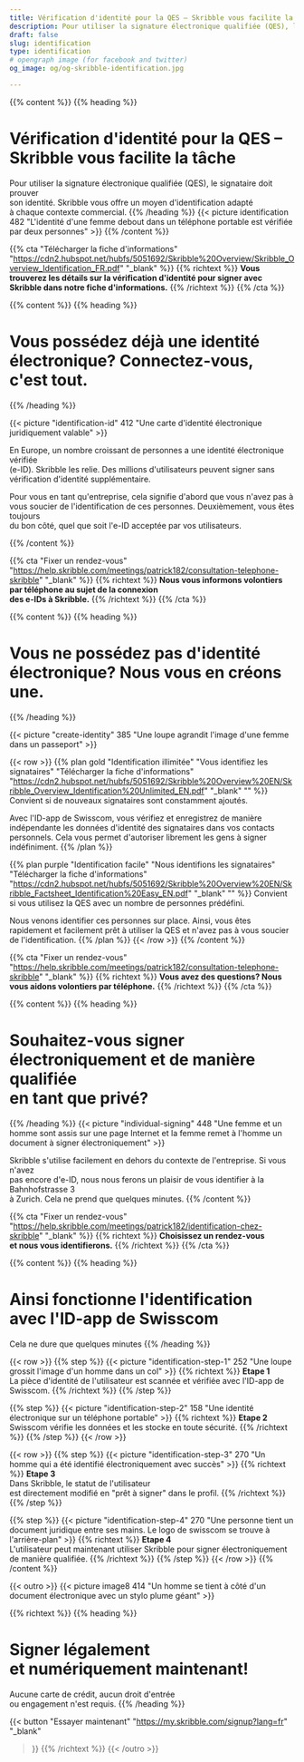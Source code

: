 ```yaml
---
title: Vérification d'identité pour la QES – Skribble vous facilite la tâche
description: Pour utiliser la signature électronique qualifiée (QES), le signataire doit prouver son identité. Skribble vous offre un moyen d'identification adapté à chaque contexte commercial.
draft: false
slug: identification
type: identification
# opengraph image (for facebook and twitter)
og_image: og/og-skribble-identification.jpg

---
```


{{% content %}}
{{% heading %}}
# Vérification d'identité pour la QES – Skribble vous facilite la tâche
Pour utiliser la signature électronique qualifiée (QES), le signataire doit prouver <br class="hide-for-mobile">son identité. Skribble vous offre un moyen d'identification adapté <br class="hide-for-mobile">à chaque contexte commercial.
{{% /heading %}}
{{< picture identification 482 "L'identité d'une femme debout dans un téléphone portable est vérifiée par deux personnes" >}}
{{% /content %}}

{{% cta
  "Télécharger la fiche d'informations"
  "https://cdn2.hubspot.net/hubfs/5051692/Skribble%20Overview/Skribble_Overview_Identification_FR.pdf"
  "_blank"
%}}
{{% richtext %}}
**Vous trouverez les détails sur la vérification d'identité pour signer avec Skribble dans notre fiche d'informations.**
{{% /richtext %}}
{{% /cta %}}

[//]: # (--------------------------------------------------------------------------------------------------------------)

{{% content %}}
{{% heading %}}
# Vous possédez déjà une identité électronique? Connectez-vous, c'est tout.

{{% /heading %}}

{{< picture "identification-id" 412 "Une carte d'identité électronique juridiquement valable" >}}

En Europe, un nombre croissant de personnes a une identité électronique vérifiée <br class="hide-for-mobile">(e-ID). Skribble les relie. Des millions d'utilisateurs peuvent signer sans vérification d'identité supplémentaire.

Pour vous en tant qu'entreprise, cela signifie d'abord que vous n'avez pas à vous soucier de l'identification de ces personnes. Deuxièmement, vous êtes toujours <br class="hide-for-mobile">du bon côté, quel que soit l'e-ID acceptée par vos utilisateurs.

{{% /content %}}

{{% cta
  "Fixer un rendez-vous"
  "https://help.skribble.com/meetings/patrick182/consultation-telephone-skribble"
  "_blank"
%}}
{{% richtext %}}
**Nous vous informons volontiers <br class="hide-for-mobile">par téléphone au sujet de la connexion <br class="hide-for-mobile">des e-IDs à Skribble.**
{{% /richtext %}}
{{% /cta %}}

[//]: # (--------------------------------------------------------------------------------------------------------------)

{{% content %}}
{{% heading %}}
# Vous ne possédez pas d'identité électronique? Nous vous en créons une.
{{% /heading %}}

{{< picture "create-identity" 385 "Une loupe agrandit l'image d'une femme dans un passeport" >}}

{{< row >}}
{{% plan
  gold
  "Identification illimitée"
  "Vous identifiez les signataires"
  "Télécharger la fiche d'informations"
  "https://cdn2.hubspot.net/hubfs/5051692/Skribble%20Overview%20EN/Skribble_Overview_Identification%20Unlimited_EN.pdf"
  "_blank"
  "" %}}
Convient si de nouveaux signataires sont constamment ajoutés.

Avec l'ID-app de Swisscom, vous vérifiez et enregistrez de manière indépendante les données d'identité des signataires dans vos contacts personnels. Cela vous permet d'autoriser librement les gens à signer indéfiniment.
{{% /plan %}}

{{% plan
  purple
  "Identification facile"
  "Nous identifions les signataires"
  "Télécharger la fiche d'informations"
  "https://cdn2.hubspot.net/hubfs/5051692/Skribble%20Overview%20EN/Skribble_Factsheet_Identification%20Easy_EN.pdf"
  "_blank"
  "" %}}
Convient si vous utilisez la QES avec un nombre de personnes prédéfini.

Nous venons identifier ces personnes sur place. Ainsi, vous êtes rapidement et facilement prêt à utiliser la QES et n'avez pas à vous soucier de l'identification.
{{% /plan %}}
{{< /row >}}
{{% /content %}}


{{% cta
  "Fixer un rendez-vous"
  "https://help.skribble.com/meetings/patrick182/consultation-telephone-skribble"
  "_blank"
%}}
{{% richtext %}}
**Vous avez des questions? Nous vous aidons volontiers par téléphone.**
{{% /richtext %}}
{{% /cta %}}

[//]: # (--------------------------------------------------------------------------------------------------------------)

{{% content %}}
{{% heading %}}
# Souhaitez-vous signer électroniquement et de manière qualifiée <br class="hide-for-mobile">en tant que privé?
{{% /heading %}}
{{< picture "individual-signing" 448 "Une femme et un homme sont assis sur une page Internet et la femme remet à l'homme un document à signer électroniquement" >}}

Skribble s'utilise facilement en dehors du contexte de l'entreprise. Si vous n'avez <br class="hide-for-mobile">pas encore d'e-ID, nous nous ferons un plaisir de vous identifier à la Bahnhofstrasse 3 <br class="hide-for-mobile">à Zurich. Cela ne prend que quelques minutes.
{{% /content %}}

{{% cta
  "Fixer un rendez-vous"
  "https://help.skribble.com/meetings/patrick182/identification-chez-skribble"
  "_blank"
%}}
{{% richtext %}}
**Choisissez un rendez-vous <br class="hide-for-mobile">et nous vous identifierons.**
{{% /richtext %}}
{{% /cta %}}

[//]: # (--------------------------------------------------------------------------------------------------------------)

{{% content %}}
{{% heading %}}
# Ainsi fonctionne l'identification <br class="hide-for-mobile">avec l'ID-app de Swisscom
Cela ne dure que quelques minutes
{{% /heading %}}

{{< row >}}
{{% step %}}
{{< picture "identification-step-1" 252 "Une loupe grossit l'image d'un homme dans un col" >}}
{{% richtext %}}
**Etape 1**<br>
La pièce d'identité de l'utilisateur est scannée et vérifiée avec l'ID-app de Swisscom.
{{% /richtext %}}
{{% /step %}}

{{% step %}}
{{< picture "identification-step-2" 158 "Une identité électronique sur un téléphone portable" >}}
{{% richtext %}}
**Etape 2**<br>
Swisscom vérifie les données et les stocke en toute sécurité.
{{% /richtext %}}
{{% /step %}}
{{< /row >}}

{{< row >}}
{{% step %}}
{{< picture "identification-step-3" 270 "Un homme qui a été identifié électroniquement avec succès" >}}
{{% richtext %}}
**Etape 3**<br>
Dans Skribble, le statut de l'utilisateur <br class="hide-for-mobile">est directement modifié en "prêt à signer" dans le profil.
{{% /richtext %}}
{{% /step %}}

{{% step %}}
{{< picture "identification-step-4" 270 "Une personne tient un document juridique entre ses mains. Le logo de swisscom se trouve à l'arrière-plan" >}}
{{% richtext %}}
**Etape 4**<br>
L'utilisateur peut maintenant utiliser Skribble pour signer électroniquement de manière qualifiée.
{{% /richtext %}}
{{% /step %}}
{{< /row >}}
{{% /content %}}

[//]: # (--------------------------------------------------------------------------------------------------------------)

{{< outro >}}
{{< picture image8 414 "Un homme se tient à côté d'un document électronique avec un stylo plume géant" >}}

{{% richtext %}}
{{% heading %}}
# Signer légalement <br class="hide-for-mobile">et numériquement maintenant!
Aucune carte de crédit, aucun droit d'entrée <br class="hide-for-mobile">ou engagement n'est requis.
{{% /heading %}}

{{< button
  "Essayer maintenant"
  "https://my.skribble.com/signup?lang=fr"
  "_blank"
>}}
{{% /richtext %}}
{{< /outro >}}

